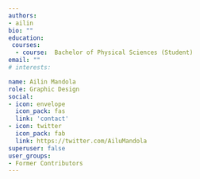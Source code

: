 ```yaml
---
authors:
- ailin
bio: ""
education:
 courses:
  - course:  Bachelor of Physical Sciences (Student)
email: ""
# interests:

name: Ailin Mandola
role: Graphic Design
social:
- icon: envelope
  icon_pack: fas
  link: 'contact'
- icon: twitter
  icon_pack: fab
  link: https://twitter.com/AiluMandola
superuser: false
user_groups:
- Former Contributors
---
```


